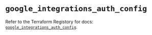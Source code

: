 # `google_integrations_auth_config`

Refer to the Terraform Registory for docs: [`google_integrations_auth_config`](https://registry.terraform.io/providers/hashicorp/google/5.29.0/docs/resources/integrations_auth_config).
